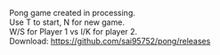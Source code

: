 Pong game created in processing. 
<br />
Use T to start, N for new game.
<br />
W/S for Player 1 vs I/K for player 2.
<br />
Download: https://github.com/sai95752/pong/releases
